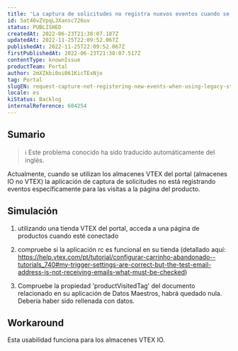 ```yaml
---
title: 'La captura de solicitudes no registra nuevos eventos cuando se utilizan almacenes heredados'
id: 5at40vZVpqL3Xansc726uv
status: PUBLISHED
createdAt: 2022-06-23T21:38:07.187Z
updatedAt: 2022-11-25T22:09:52.067Z
publishedAt: 2022-11-25T22:09:52.067Z
firstPublishedAt: 2022-06-23T21:38:07.517Z
contentType: knownIssue
productTeam: Portal
author: 2mXZkbi0oi061KicTExNjo
tag: Portal
slugEN: request-capture-not-registering-new-events-when-using-legacy-stores
locale: es
kiStatus: Backlog
internalReference: 604254
---
```


## Sumario

>ℹ️ Este problema conocido ha sido traducido automáticamente del inglés.


Actualmente, cuando se utilizan los almacenes VTEX del portal (almacenes IO no VTEX) la aplicación de captura de solicitudes no está registrando eventos específicamente para las visitas a la página del producto.






## Simulación



1. utilizando una tienda VTEX del portal, acceda a una página de productos cuando esté conectado
2. compruebe si la aplicación rc es funcional en su tienda (detallado aquí: https://help.vtex.com/pt/tutorial/configurar-carrinho-abandonado--tutorials_740#my-trigger-settings-are-correct-but-the-test-email-address-is-not-receiving-emails-what-must-be-checked)


3. Compruebe la propiedad 'productVisitedTag' del documento relacionado en su aplicación de Datos Maestros, habrá quedado nula. Debería haber sido rellenada con datos.






## Workaround


Esta usabilidad funciona para los almacenes VTEX IO.

